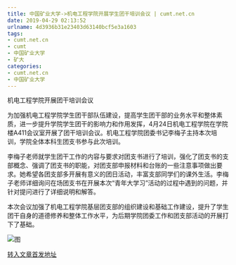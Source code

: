 ```yaml
---
title: 中国矿业大学->机电工程学院开展学生团干培训会议 | cumt.net.cn
date: 2019-04-29 02:13:52
urlname: 4d3936b31e23403d63140bcf5e3a1603
tags: 
- cumt.net.cn
- cumt
- 中国矿业大学
- 矿大
categories:
- cumt.net.cn
- 中国矿业大学
---
```


机电工程学院开展团干培训会议

为加强机电工程学院学生团干部队伍建设，提高学生团干部的业务水平和整体素质，进一步提升学院学生团干的影响力和作用发挥，4月24日机电工程学院在学院楼A411会议室开展了团干培训会议。机电工程学院团委书记李梅子主持本次培训，学院全体本科生团支书参与此次培训。

李梅子老师就学生团干工作的内容与要求对团支书进行了培训，强化了团支书的支部概念、强调了团支书的职能，对团支部申报材料和台账的一些注意事项做出要求。她希望各团支部多开展有意义的团日活动，丰富支部同学们的课外生活。李梅子老师详细询问在场团支书在开展本次“青年大学习”活动的过程中遇到的问题，并针对提问进行了详细说明和解答。

本次会议加强了机电工程学院基层团支部的组织建设和基础工作建设，提升了学生团干自身的道德修养和整体工作水平，为后期学院团委工作和团支部活动的开展打下了基础。

![图](http://xwzx.cumt.edu.cn/_upload/article/images/88/0f/8b5522464a4792aa553b7247530d/1c10ffd3-e300-4313-8037-9ba38a595f52.jpg)

[转入文章首发地址](http://xwzx.cumt.edu.cn/f7/58/c523a522072/page.htm)